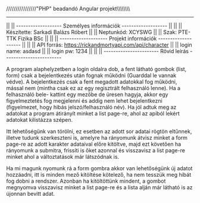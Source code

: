 ////////////////"PHP" beadandó Angular projekt\\\\\\\\\\\\\\\
_____________________________________________________________
||							                                           ||
------------------- Személyes információk -------------------
||							                                           ||
|| Készítette:			Sarkadi Balázs Róbert	                 ||
|| Neptunkód:			XCYSWG			                             ||
|| Szak:			PTE-TTK Fizika BSc	                         ||
||							                                           ||
-------------------- Projekt információk --------------------
||							                                           ||
|| API forrás:	https://rickandmortyapi.com/api/character  ||
|| login name: asdasd					                             ||
|| login pw: 1234					                                 ||
||							                                           ||
----------------------- Rövid leírás ------------------------

A program alaphelyzetben a login oldalra dob, a fent látható
gombok (list, form) csak a bejelentkezés után fognak működni
(Guarddal le vannak védve). A bejelentkezés csak a fent 
megadott adatokkal fog működni, mással nem (mintha csak ez
az egy regisztrált felhasználó lenne). Ha a felhasználó bele-
kattint egy mezőbe de üresen hagyja, akkor egy figyelmeztetés
fog megjelenni és addig nem lehet bejelentkezni (figyelmezet,
hogy hibás jelszó/felhasználó név). Ha jól adtuk meg az adatokat
a program átirányít minket a list page-re, ahol az apiból 
lekért adatokat kilistázza szépen. 

Itt lehetőségünk van törölni, ez esetben az adott sor adatai 
rögtön eltűnnek, illetve tudunk szerkeszteni is, amelyre 
ha rányomunk átvisz minket a form page-re az adott karakter 
adataival előre kitöltve, majd ezt követően ha rányomunk a 
submitra, frissíti is őket azonnal és visszavisz a 
list page-re minket ahol a változtatások már látszódnak is.

Ha mi magunk nyomunk rá a form gombra akkor van lehetőségünk 
új adatot hozzáadni, itt is minden mező kitöltése kötelező,
ha nem tesszük meg hibát fog dobni a rendszer. Azonban ha
kitöltöttünk mindent, a gombot megnyomva visszavisz minket 
a list page-re és a lista alján már látható is az újonnan 
bevitt adat.
